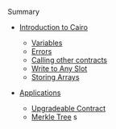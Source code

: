 Summary

- [Introduction to Cairo](./ch00-00-introduction.md)

  - [Variables](./ch00-01-variables.md)
  - [Errors](./ch00-02-errors.md)
  - [Calling other contracts](./ch00-03-calling_other_contracts.md)
  - [Write to Any Slot](./ch00-04-write_to_any_slot.md)
  - [Storing Arrays](./ch00-05-storing_arrays.md)

- [Applications](./ch01-00-applications.md)
  - [Upgradeable Contract](./ch01-01-upgradeable_contract.md)
  - [Merkle Tree](./ch01-02-merkle_tree.md)
s